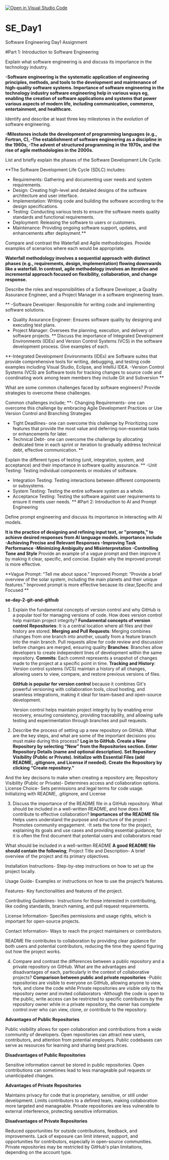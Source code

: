 [![Open in Visual Studio Code](https://classroom.github.com/assets/open-in-vscode-2e0aaae1b6195c2367325f4f02e2d04e9abb55f0b24a779b69b11b9e10269abc.svg)](https://classroom.github.com/online_ide?assignment_repo_id=16929155&assignment_repo_type=AssignmentRepo)
# SE_Day1
Software Engineering Day1 Assignment

#Part 1: Introduction to Software Engineering

Explain what software engineering is and discuss its importance in the technology industry.

**-Software engineering is the systematic application of engineering principles, methods, and tools to the development and maintenance of high-quality software systems. 
**Importance of software engineering in the technology industry**
software engineering help in various ways eg, enabling the creation of software applications and systems that power various aspects of modern life, including communication, commerce, entertainment, and healthcare.**

Identify and describe at least three key milestones in the evolution of software engineering.

**-Milestones include the development of programming languages (e.g., Fortran, C), 
-The establishment of software engineering as a discipline in the 1960s, 
-The advent of structured programming in the 1970s, and the rise of agile methodologies in the 2000s.**

List and briefly explain the phases of the Software Development Life Cycle.

**The Software Development Life Cycle (SDLC) includes:
  - Requirements: Gathering and documenting user needs and system requirements.
  - Design: Creating high-level and detailed designs of the software architecture and user interface.
  - Implementation: Writing code and building the software according to the design specifications.
  - Testing: Conducting various tests to ensure the software meets quality standards and functional requirements.
  - Deployment: Releasing the software to users or customers.
  - Maintenance: Providing ongoing software support, updates, and enhancements after deployment.**


Compare and contrast the Waterfall and Agile methodologies. Provide examples of scenarios where each would be appropriate.

**Waterfall methodology involves a sequential approach with distinct phases (e.g., requirements, design, implementation) flowing downwards like a waterfall. In contrast, agile methodology involves an iterative and incremental approach focused on flexibility, collaboration, and change response.**


Describe the roles and responsibilities of a Software Developer, a Quality Assurance Engineer, and a Project Manager in a software engineering team.

 ** -Software Developer: Responsible for writing code and implementing software solutions.
  - Quality Assurance Engineer: Ensures software quality by designing and executing test plans.
  - Project Manager: Oversees the planning, execution, and delivery of software projects.
  **
Discuss the importance of Integrated Development Environments (IDEs) and Version Control Systems (VCS) in the software development process. Give examples of each.

**-Integrated Development Environments (IDEs) are Software suites that provide comprehensive tools for writing, debugging, and testing code examples including Visual Studio, Eclipse, and IntelliJ IDEA.
-Version Control Systems (VCS) are Software tools for tracking changes to source code and coordinating work among team members they include Git and Subversion
**

What are some common challenges faced by software engineers? Provide strategies to overcome these challenges.

Common challenges include;
**- Changing Requirements- one can overcome this challenge by embracing Agile Development Practices or Use Version Control and Branching Strategies
  - Tight Deadlines- one can overcome this challenge by Prioritizing core features that provide the most value and deferring non-essential tasks or enhancements for later.
  - Technical Debt- one can overcome the challenge by  allocating dedicated time in each sprint or iteration to gradually address technical debt, effective communication.
**

Explain the different types of testing (unit, integration, system, and acceptance) and their importance in software quality assurance.
   ** -Unit Testing: Testing individual components or modules of software.
  - Integration Testing: Testing interactions between different components or subsystems.
  - System Testing: Testing the entire software system as a whole.
  - Acceptance Testing: Testing the software against user requirements to ensure it meets user needs.
**
#Part 2: Introduction to AI and Prompt Engineering


Define prompt engineering and discuss its importance in interacting with AI models.

 **It is the practice of designing and refining input text, or "prompts," to achieve desired responses from AI language models.
 **importance include**
 -Achieving Precise and Relevant Responses
 -Improving Task Performance
  -Minimizing Ambiguity and Misinterpretation
  -Controlling Tone and Style**
Provide an example of a vague prompt and then improve it by making it clear, specific, and concise. Explain why the improved prompt is more effective.

**Vague Prompt: “Tell me about space.”
Improved Prompt: “Provide a brief overview of the solar system, including the main planets and their unique features.”
Improved prompt is more effective because its clear,Specific and Focused
**





**se-day-2-git-and-github**

1. Explain the fundamental concepts of version control and why GitHub is a popular tool for managing versions of code. How does version control help maintain project integrity?
   **Fundamental concepts of version control**
    **Repositories**: It is a central location where all files and their history are stored.
   **Merging and Pull Requests**: Merging combines changes from one branch into another, usually from a feature branch into the main branch. Pull requests allow for code review and discussion before changes are merged, ensuring quality
   **Branches**: Branches allow developers to create independent lines of development within the same repository.
   **Commits**: Each commit represents a snapshot of changes made to the project at a specific point in time.
   **Tracking and History**: Version control systems (VCS) maintain a history of all changes, allowing users to view, compare, and restore previous versions of files.
   
   **GitHub is popular for version control** because it combines Git's powerful versioning with collaboration tools, cloud hosting, and seamless integrations, making it ideal for team-based and open-source development.
   
   Version control helps maintain project integrity by by enabling error recovery, ensuring consistency, providing traceability, and allowing safe testing and experimentation through branches and pull requests.

2. Describe the process of setting up a new repository on GitHub. What are the key steps, and what are some of the important decisions you must make during this process?
**Log in to GitHub.
Create a New Repository by selecting “New” from the Repositories section.
Enter Repository Details (name and optional description).
Set Repository Visibility (Public or Private).
Initialize with Essential Files (add README, .gitignore, and License if needed).
Create the Repository by clicking “Create repository.”**

And the key decisons to make when creating a repository are; 
Repository Visibility (Public or Private)- Determines access and collaboration options.
License Choice- Sets permissions and legal terms for code usage.
Initializing with README, .gitignore, and License

3. Discuss the importance of the README file in a GitHub repository. What should be included in a well-written README, and how does it contribute to effective collaboration?
**Importances of the README file**
Helps users understand the purpose and structure of the project
-Promotes community engagement.
-It sets the tone for the project, explaining its goals and use cases and providing essential guidance; for it is often the first document that potential users and collaborators read

What should be included in a well-written README
**A good README file should contain the following**; 
Project Title and Description- A brief overview of the project and its primary objectives.

Installation Instructions- Step-by-step instructions on how to set up the project locally.

Usage Guide- Examples or instructions on how to use the project’s features.

Features- Key functionalities and features of the project.

Contributing Guidelines- Instructions for those interested in contributing, like coding standards, branch naming, and pull request requirements.

License Information- Specifies permissions and usage rights, which is important for open-source projects.

Contact Information- Ways to reach the project maintainers or contributors.


README file contributes to collaboration by providing clear guidance for both users and potential contributors, reducing the time they spend figuring out how the project works. 

4. Compare and contrast the differences between a public repository and a private repository on GitHub. What are the advantages and disadvantages of each, particularly in the context of collaborative projects?
**Comparison between public and private repositories**
-Public repositories are visible to everyone on GitHub, allowing anyone to view, fork, and clone the code while Private repositories are visible only to the repository owner and invited collaborators
-Although the code is open to the public, write access can be restricted to specific contributors by the repository owner while in a private repository, the owner has complete control over who can view, clone, or contribute to the repository.

**Advantages of Public Repositories**

Public visibility allows for open collaboration and contributions from a wide community of developers.
Open repositories can attract new users, contributors, and attention from potential employers.
Public codebases can serve as resources for learning and sharing best practices.

**Disadvantages of Public Repositories**

Sensitive information cannot be stored in public repositories.
Open contributions can sometimes lead to less manageable pull requests or unanticipated changes.

**Advantages of Private Repositories**

Maintains privacy for code that is proprietary, sensitive, or still under development.
Limits contributors to a defined team, making collaboration more targeted and manageable.
Private repositories are less vulnerable to external interference, protecting sensitive information.

**Disadvantages of Private Repositories**

Reduced opportunities for outside contributions, feedback, and improvements.
Lack of exposure can limit interest, support, and opportunities for contributors, especially in open-source communities.
Private repositories may be restricted by GitHub's plan limitations, depending on the account type.
